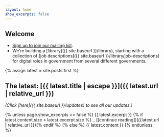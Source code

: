 ```yaml
---
layout: home
show_excerpts: false
---
```


## Welcome
- [Sign up to join our mailing list](https://airtable.com/shrltywvcMrfvKbpN).
- We're building a [library]({{ site.baseurl }}/library), starting with a collection of [job descriptions]({{ site.baseurl }}/library/job-descriptions) for digital roles in government from several different governments.

{% assign latest = site.posts.first %}
## The latest: [{{ latest.title | escape }}]({{ latest.url | relative_url }})

_(Click [here]({{ site.baseurl }}/updates) to see all our updates.)_

{% unless page.show_excerpts == false %}
{{ latest.excerpt }}
{% if latest.content.size > latest.excerpt.size %}... [\[continue reading\]]({{latest.url | relative_url }}){% endif %}
{% else %}
{{ latest.content }}
{% endunless %}
